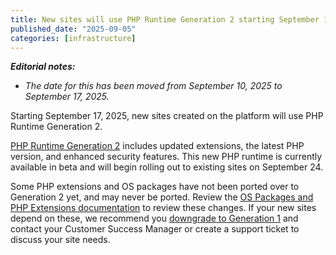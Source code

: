 ```yaml
---
title: New sites will use PHP Runtime Generation 2 starting September 17, 2025 [update - new date]
published_date: "2025-09-05"
categories: [infrastructure]
---
```


_**Editorial notes:**_
  * _The date for this has been moved from September 10, 2025 to September 17, 2025._

Starting September 17, 2025, new sites created on the platform will use PHP Runtime Generation 2.

[PHP Runtime Generation 2](/php-runtime-generation-2) includes updated extensions, the latest PHP version, and enhanced security features. This new PHP runtime is currently available in beta and will begin rolling out to existing sites on September 24.

Some PHP extensions and OS packages have not been ported over to Generation 2 yet, and may never be ported. Review the [OS Packages and PHP Extensions documentation](/php-runtime-generation-2#os-packages) to review these changes. If your new sites depend on these, we recommend you [downgrade to Generation 1](/php-runtime-generation-2#q-can-i-switch-back-to-the-previous-php-runtime-if-i-encounter-issues) and contact your Customer Success Manager or create a support ticket to discuss your site needs.
